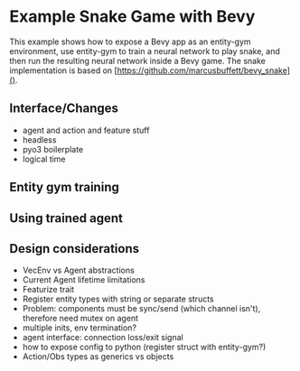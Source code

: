 # Example Snake Game with Bevy

This example shows how to expose a Bevy app as an entity-gym environment, use entity-gym to train a neural network to play snake, and then run the resulting neural network inside a Bevy game.
The snake implementation is based on [https://github.com/marcusbuffett/bevy_snake]().

## Interface/Changes
- agent and action and feature stuff
- headless
- pyo3 boilerplate
- logical time

## Entity gym training

## Using trained agent

## Design considerations

- VecEnv vs Agent abstractions
- Current Agent lifetime limitations
- Featurize trait
- Register entity types with string or separate structs
- Problem: components must be sync/send (which channel isn't), therefore need mutex on agent
- multiple inits, env termination?
- agent interface: connection loss/exit signal
- how to expose config to python (register struct with entity-gym?)
- Action/Obs types as generics vs objects